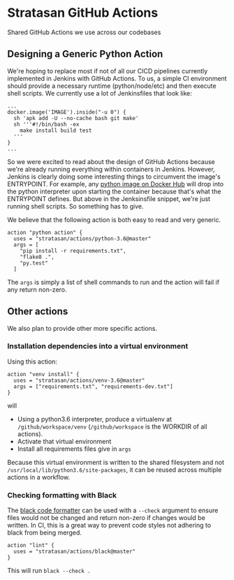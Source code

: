 # Stratasan GitHub Actions

Shared GitHub Actions we use across our codebases

## Designing a Generic Python Action

We're hoping to replace most if not of all our CICD pipelines currently implemented in Jenkins with GitHub Actions. To us, a simple CI environment should provide a necessary runtime (python/node/etc) and then execute shell scripts. We currently use a lot of Jenkinsfiles that look like:

```
...
docker.image('IMAGE').inside("-u 0") {
  sh 'apk add -U --no-cache bash git make'
  sh '''#!/bin/bash -ex
    make install build test
  '''
}
...
```

So we were excited to read about the design of GitHub Actions because we're already running everything within containers in Jenkins. However, Jenkins is clearly doing some interesting things to circumvent the image's ENTRYPOINT. For example, any [python image on Docker Hub](https://hub.docker.com/_/python/) will drop into the python interpreter upon starting the container because that's what the ENTRYPOINT defines. But above in the Jenksinsfile snippet, we're just running shell scripts. So something has to give.

We believe that the following action is both easy to read and very generic.

```hcl
action "python action" {
  uses = "stratasan/actions/python-3.6@master"
  args = [
    "pip install -r requirements.txt",
    "flake8 .",
    "py.test"
  ]
```

The `args` is simply a list of shell commands to run and the action will fail if any return non-zero.

## Other actions

We also plan to provide other more specific actions.

### Installation dependencies into a virtual environment

Using this action:

```
action "venv install" {
  uses = "stratasan/actions/venv-3.6@master"
  args = ["requirements.txt", "requirements-dev.txt"]
}
```

will

* Using a python3.6 interpreter, produce a virtualenv at `/github/workspace/venv` (`/github/workspace` is the WORKDIR of all actions).
* Activate that virtual environment
* Install all requirements files give in `args`

Because this virtual environment is written to the shared filesystem and not `/usr/local/lib/python3.6/site-packages`, it can be reused across multiple actions in a workflow.

### Checking formatting with Black

The [black code formatter](https://github.com/ambv/black) can be used with a `--check` argument to ensure files would not be changed and return non-zero if changes would be written. In CI, this is a great way to prevent code styles not adhering to black from being merged.

```
action "lint" {
  uses = "stratasan/actions/black@master"
}
```

This will run `black --check .`
